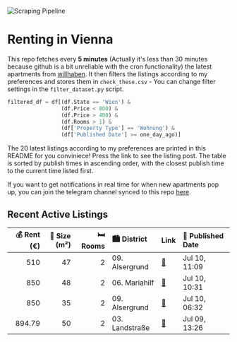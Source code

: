 ![Scraping Pipeline](https://github.com/AthomsG/renting-in-vienna/actions/workflows/run_pipeline.yml/badge.svg)


# Renting in Vienna

This repo fetches every **5 minutes** (Actually it's less than 30 minutes because github is a bit unreliable with the cron functionality) the latest apartments from [willhaben](https://www.willhaben.at/).
It then filters the listings according to my preferences and stores them in `check_these.csv` - You can change filter settings in the `filter_dataset.py` script.

```python
filtered_df = df[(df.State == 'Wien') & 
                 (df.Price < 800) &
                 (df.Price > 400) &
                 (df.Rooms > 1) &
                 (df['Property Type'] == 'Wohnung') &
                 (df['Published Date'] >= one_day_ago)]
```

The 20 latest listings according to my preferences are printed in this README for you conviniece! Press the link to see the listing post.
The table is sorted by publish times in ascending order, with the closest publish time to the current time listed first.

If you want to get notifications in real time for when new apartments pop up, you can join the telegram channel synced to this repo [here](https://t.me/+1HPAYOf5BSsyNTlk).

## Recent Active Listings

|   💰 Rent (€) |   📏 Size (m²) |   🛏️ Rooms | 🏙️ District    | Link                                                                                                                                                                                                                           | 📅 Published Date   |
|-------------:|--------------:|-----------:|:---------------|:-------------------------------------------------------------------------------------------------------------------------------------------------------------------------------------------------------------------------------|:-------------------|
|       510    |            47 |          2 | 09. Alsergrund | [🔗](https://www.willhaben.at/iad/immobilien/d/mietwohnungen/wien/wien-1090-alsergrund/gemeindewohnung-direktvergabe-mit-g%C3%BCltigen-wohnticket-und-abl%C3%B6se---wiener-wohnen-gemeindebau---9.-badgasse-10/1/9-1424315419/) | Jul 10, 11:09      |
|       850    |            48 |          2 | 06. Mariahilf  | [🔗](https://www.willhaben.at/iad/immobilien/d/mietwohnungen/wien/wien-1060-mariahilf/helle--aparte-dg--2-zimmer-wohnung-mit-terrasse-nahe-westbahnhof.-1071610381/)                                                            | Jul 10, 10:31      |
|       850    |            35 |          2 | 09. Alsergrund | [🔗](https://www.willhaben.at/iad/immobilien/d/mietwohnungen/wien/wien-1090-alsergrund/provisionsfrei-35-m2-mobilierte-altbauwohnung-ink-strom-und-gas-953519981/)                                                              | Jul 10, 06:32      |
|       894.79 |            50 |          2 | 03. Landstraße | [🔗](https://www.willhaben.at/iad/immobilien/d/mietwohnungen/wien/wien-1030-landstra%C3%9Fe/getrennt-begehbare-zwei-zimmerwohnung---n%C3%A4he-landstrasser-hauptstrasse/galleria-900496937/)                                    | Jul 09, 13:26      |
